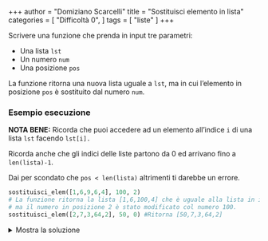 +++
author = "Domiziano Scarcelli"
title = "Sostituisci elemento in lista"
categories = [
    "Difficoltà 0",
]
tags = [
    "liste"
]
+++

Scrivere una funzione che prenda in input tre parametri:

- Una lista `lst`
- Un numero `num`
- Una posizione `pos`

La funzione ritorna una nuova lista uguale a `lst`, ma in cui l’elemento in posizione `pos` è sostituito dal numero `num`.  

### Esempio esecuzione

**NOTA BENE:** Ricorda che puoi accedere ad un elemento all’indice `i` di una lista `lst` facendo `lst[i].`

Ricorda anche che gli indici delle liste partono da 0 ed arrivano fino a `len(lista)-1`.

Dai per scondato che `pos < len(lista)` altrimenti ti darebbe un errore.

```python
sostituisci_elem([1,6,9,6,4], 100, 2)
# La funzione ritorna la lista [1,6,100,4] che è uguale alla lista in input, 
# ma il numero in posizione 2 è stato modificato col numero 100.
sostituisci_elem([2,7,3,64,2], 50, 0) #Ritorna [50,7,3,64,2]
```


<details>
<summary>Mostra la soluzione</summary>

```python
def sostituisci_elem(lista, num, pos):
    lista_copia = lista.copy() # Altrimenti andrei a modificare la lista in input
    lista_copia[pos] = num
    return lista_copia
```

</details>
